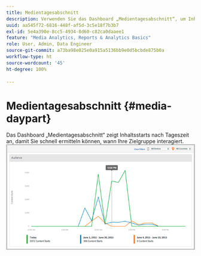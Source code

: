 ```yaml
---
title: Medientagesabschnitt
description: Verwenden Sie das Dashboard „Medientagesabschnitt“, um Inhaltsstarts nach Tageszeit anzuzeigen und zu analysieren, wann Ihre Zielgruppe aktiv ist.
uuid: aa545f72-6816-448f-af5d-3c5e18f7b3b7
exl-id: 5e4a390e-8cc5-4934-8d60-c82ca0daaee1
feature: "Media Analytics, Reports & Analytics Basics"
role: User, Admin, Data Engineer
source-git-commit: a73ba98e025e0a915a5136bb9e0d5bcbde875b0a
workflow-type: ht
source-wordcount: '45'
ht-degree: 100%

---
```


# Medientagesabschnitt {#media-daypart}

Das Dashboard „Medientagesabschnitt“ zeigt Inhaltsstarts nach Tageszeit an, damit Sie schnell ermitteln können, wann Ihre Zielgruppe interagiert. ![](assets/video-daypart-report.png)
